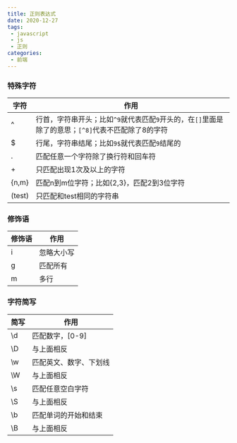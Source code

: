 ```yaml
---
title: 正则表达式
date: 2020-12-27
tags:
 - javascript
 - js
 - 正则
categories: 
 - 前端
---
```

### 特殊字符
| 字符 | 作用 |
| --- | --- |
| ^ | 行首，字符串开头；比如`^9`就代表匹配`9`开头的，在`[]`里面是除了的意思；`[^8]`代表不匹配除了8的字符 |
| $ | 行尾，字符串结尾；比如`9$`就代表匹配`9`结尾的 |
| . | 匹配任意一个字符除了换行符和回车符 |
| + | 只匹配出现1次及以上的字符 |
| {n,m} | 匹配n到m位字符；比如{2,3}，匹配2到3位字符 |
| (test) | 只匹配和test相同的字符串 |

### 修饰语
| 修饰语 | 作用 |
| --- | --- |
| i | 忽略大小写 |
| g | 匹配所有 |
| m | 多行 |

### 字符简写
| 简写 | 作用 |
| --- | --- |
| \d | 匹配数字，[0-9] |
| \D | 与上面相反 |
| \w | 匹配英文、数字、下划线 |
| \W | 与上面相反 |
| \s | 匹配任意空白字符 |
| \S | 与上面相反 |
| \b | 匹配单词的开始和结束 |
| \B | 与上面相反 |